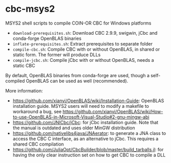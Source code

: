 # cbc-msys2
MSYS2 shell scripts to compile COIN-OR CBC for Windows platforms

- `download-prerequisites.sh`: Download CBC 2.9.9, swigwin, jCbc and conda-forge OpenBLAS binaries
- `inflate-prerequisites.sh`: Extract prerequisites to separate folder
- `compile-cbc.sh`: Compile CBC with or without OpenBLAS, in shared or static form. The former will produce DLLs
- `compile-jcbc.sh`: Compile jCbc with or without OpenBLAS, needs a static CBC

By default, OpenBLAS binaries from conda-forge are used, though a self-compiled OpenBLAS can be used as well (recommended).

More information:

- https://github.com/xianyi/OpenBLAS/wiki/Installation-Guide: OpenBLAS installation guide. MSYS2 users will need to modify a makefile to workaround a bug, see https://github.com/xianyi/OpenBLAS/wiki/How-to-use-OpenBLAS-in-Microsoft-Visual-Studio#2-gnu-mingw-abi
- https://github.com/JNICbc/jCbc: for jCbc installation guide. Note that the manual is outdated and uses older MinGW distribution
- https://github.com/nativelibs4java/JNAerator: to generate a JNA class to access the CBC C interface, as an alternative to jCbc. This requires a shared CBC compilation
- https://github.com/JuliaOpt/CbcBuilder/blob/master/build_tarballs.jl: for having the only clear instruction set on how to get CBC to compile a DLL
